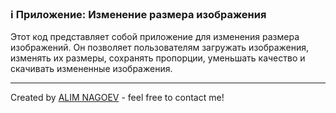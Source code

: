 ### ℹ️ Приложение: Изменение размера изображения

Этот код представляет собой приложение для изменения размера изображений.
Он позволяет пользователям загружать изображения, изменять их размеры,
сохранять пропорции, уменьшать качество и скачивать измененные изображения.

-----
Created by [ALIM NAGOEV](https://github.com/nagoev-id) - feel free to contact me!

